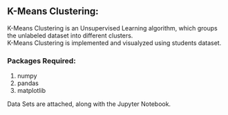 ## K-Means Clustering:
K-Means Clustering is an Unsupervised Learning algorithm, which groups the unlabeled dataset into different clusters.</br>
K-Means Clustering is implemented and visualyzed using students dataset.

### Packages Required:
1. numpy
2. pandas
3. matplotlib

Data Sets are attached, along with the Jupyter Notebook.
<br>
